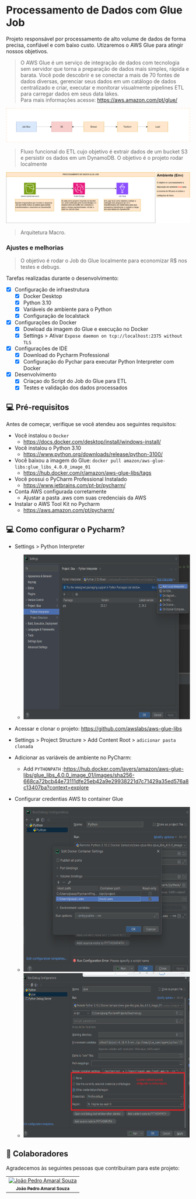# Processamento de Dados com Glue Job

Projeto responsável por processamento de alto volume de dados de forma precisa, confiável e com baixo custo.
Utizaremos o AWS Glue para atingir nossos objetivos.

> O AWS Glue é um serviço de integração de dados com tecnologia sem servidor que torna a preparação de dados mais simples, rápida e barata. Você pode descobrir e se conectar a mais de 70 fontes de dados diversas, gerenciar seus dados em um catálogo de dados centralizado e criar, executar e monitorar visualmente pipelines ETL para carregar dados em seus data lakes.
> <br> Para mais informações acesse: https://aws.amazon.com/pt/glue/

<img src="images/Carga_Dados.drawio.svg" alt="Exemplo imagem">

> Fluxo funcional do ETL cujo objetivo é extrair dados de um bucket S3 e persistir os dados em um DynamoDB. O objetivo é o projeto rodar localmente


<img src="images/Carga_Dados_AWS.drawio.png" alt="Exemplo imagem">

> Arquitetura Macro.

### Ajustes e melhorias

> O objetivo é rodar o Job do Glue localmente para economizar R$ nos testes e debugs.

Tarefas realizadas durante o desenvolvimento:

- [x] Configuração de infraestrutura
  - [x] Docker Desktop
  - [x] Python 3.10
  - [x] Variáveis de ambiente para o Python
  - [x] Configuração de localstack
- [x] Configurações do Docker
  - [x] Dowload da imagem do Glue e execução no Docker
  - [x] Settings > Ativar `Expose daemon on tcp://localhost:2375 without TLS`
- [x] Configurações de IDE
  -  [x] Download do Pycharm Professional
  - [x] Configuração do Pychar para executar Python Interpreter com Docker
- [x] Desenvolvimento 
  - [x] Criaçao do Script do Job do Glue para ETL
  - [x] Testes e validação dos dados processados 

## 💻 Pré-requisitos

Antes de começar, verifique se você atendeu aos seguintes requisitos:

- Você instalou o `Docker`
  - https://docs.docker.com/desktop/install/windows-install/
- Você instalou o Python 3.10
  - https://www.python.org/downloads/release/python-3100/
- Você baixou a imagem do Glue: `docker pull amazon/aws-glue-libs:glue_libs_4.0.0_image_01`
  - https://hub.docker.com/r/amazon/aws-glue-libs/tags
- Você possui o PyCharm Professional Instalado
  - https://www.jetbrains.com/pt-br/pycharm/
- Conta AWS configurada corretamente
  - Ajustar a pasta .aws com suas credenciais da AWS
- Instalar o AWS Tool Kit no Pycharm
  - https://aws.amazon.com/pt/pycharm/

## 💻 Como configurar o Pycharm?

- Settings > Python Interpreter
  - <img src="images/Passo_01_pycharm.png" alt="Exemplo imagem" width="550" height="450">

- Acessar e clonar o projeto: https://github.com/awslabs/aws-glue-libs

- Settings > Project Structure > Add Content Root > `adicionar pasta clonada`

- Adicionar as variáveis de ambiente no PyCharm:
  - Add `PYTHONPATH` :https://hub.docker.com/layers/amazon/aws-glue-libs/glue_libs_4.0.0_image_01/images/sha256-668ca72bcb44e73111dfe25eb42a9e29938221d7c71429a35ed576a8c13407ba?context=explore

- Configurar credentias AWS to container Glue
  - <img src="images/Configurar_aws_pycharm.png" alt="Exemplo imagem" width="550" height="450">
  - <img src="images/aws_toolkit.png" alt="Exemplo imagem" width="550" height="450">
  
  
## 🤝 Colaboradores

Agradecemos às seguintes pessoas que contribuíram para este projeto:

<table>
  <tr>
    <td align="center">
      <a href="#" title="defina o título do link">
        <img src="https://avatars.githubusercontent.com/u/26715042?s=400&u=810b1a4556e65c77070c3dd3f70c3000241a0649&v=4" width="100px;" alt="João Pedro Amaral Souza"/><br>
        <sub>
          <b>João Pedro Amaral Souza</b>
        </sub>
      </a>
    </td>
  </tr>
</table>
